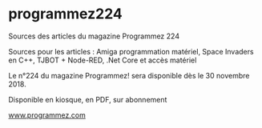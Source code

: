 # programmez224
Sources des articles du magazine Programmez 224

Sources pour les articles : Amiga programmation matériel, Space Invaders en C++, TJBOT + Node-RED, .Net Core et accès matériel

Le n°224 du magazine Programmez! sera disponible dès le 30 novembre 2018.

Disponible en kiosque, en PDF, sur abonnement

www.programmez.com
